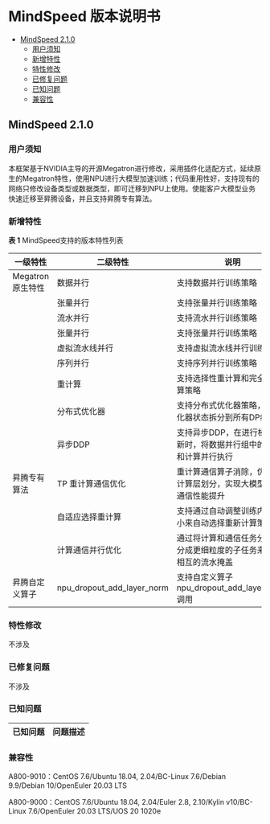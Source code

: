 # MindSpeed 版本说明书
-   [MindSpeed 2.1.0](#FrameworkPTAdapter-5-0-RC1md)
    -   [用户须知](#用户须知md)
    -   [新增特性](#新增特性md)
    -   [特性修改](#特性修改md)
    -   [已修复问题](#已修复问题md)
    -   [已知问题](#已知问题md)
    -   [兼容性](#兼容性md)


## MindSpeed 2.1.0

### 用户须知

本框架基于NVIDIA主导的开源Megatron进行修改，采用插件化适配方式，延续原生的Megatron特性，使用NPU进行大模型加速训练；代码重用性好，支持现有的网络只修改设备类型或数据类型，即可迁移到NPU上使用。使能客户大模型业务快速迁移至昇腾设备，并且支持昇腾专有算法。

### 新增特性

**表 1** MindSpeed支持的版本特性列表

| 一级特性           | 二级特性 |   说明 |
| -------------- | ---------------  | ---------------  |
| Megatron原生特性     |   数据并行 | 支持数据并行训练策略 |
|      |   张量并行 | 支持张量并行训练策略 |
|      |   流水并行 | 支持流水并行训练策略 |
|      |   张量并行 | 支持张量并行训练策略 |
|      |   虚拟流水线并行 | 支持虚拟流水线并行训练策略 |
|      |   序列并行 | 支持序列并行训练策略 |
|      |   重计算 | 支持选择性重计算和完全重计算策略 |
|      |   分布式优化器 | 支持分布式优化器策略，将优化器状态拆分到所有DP组间 |
|      |   异步DDP | 支持异步DDP，在进行梯度更新时，将数据并行组中的通信和计算并行执行 |
| 昇腾专有算法     |   TP 重计算通信优化 | 重计算通信算子消除，优化重计算层划分，实现大模型训练通信性能提升 |
|      |   自适应选择重计算 | 支持通过自动调整训练内存大小来自动选择重新计算策略 |
|      |   计算通信并行优化 | 通过将计算和通信任务分别拆分成更细粒度的子任务来实现相互的流水掩盖 |
| 昇腾自定义算子     |   npu_dropout_add_layer_norm | 支持自定义算子npu_dropout_add_layer_norm调用 |

### 特性修改

不涉及

### 已修复问题

不涉及

### 已知问题

| 已知问题           | 问题描述 |
| -------------- | ---------------  |

### 兼容性

A800-9010：CentOS 7.6/Ubuntu 18.04, 2.04/BC-Linux 7.6/Debian 9.9/Debian 10/OpenEuler 20.03 LTS

A800-9000：CentOS 7.6/Ubuntu 18.04, 2.04/Euler 2.8, 2.10/Kylin v10/BC-Linux 7.6/OpenEuler 20.03 LTS/UOS 20 1020e